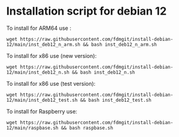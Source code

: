 # Installation script for debian 12


To install for ARM64 use :

```
wget https://raw.githubusercontent.com/fdmgit/install-debian-12/main/inst_deb12_n_arm.sh && bash inst_deb12_n_arm.sh
```


To install for x86 use (new version):

```
wget https://raw.githubusercontent.com/fdmgit/install-debian-12/main/inst_deb12_n.sh && bash inst_deb12_n.sh
```


To install for x86 use (test version):

```
wget https://raw.githubusercontent.com/fdmgit/install-debian-12/main/inst_deb12_test.sh && bash inst_deb12_test.sh
```


To install for Raspberry use:

```
wget https://raw.githubusercontent.com/fdmgit/install-debian-12/main/raspbase.sh && bash raspbase.sh
```





